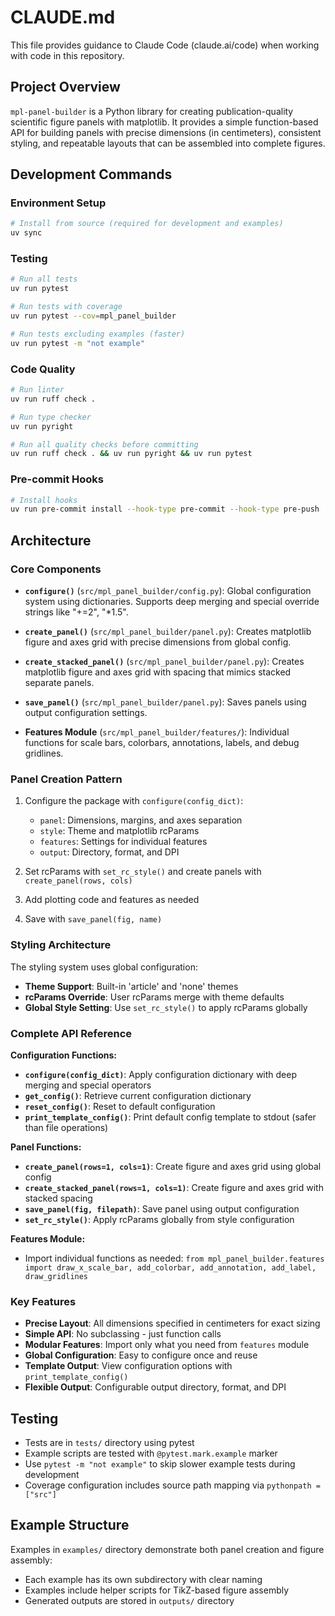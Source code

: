 # CLAUDE.md

This file provides guidance to Claude Code (claude.ai/code) when working with code in this repository.

## Project Overview

`mpl-panel-builder` is a Python library for creating publication-quality scientific figure panels with matplotlib. It provides a simple function-based API for building panels with precise dimensions (in centimeters), consistent styling, and repeatable layouts that can be assembled into complete figures.

## Development Commands

### Environment Setup
```bash
# Install from source (required for development and examples)
uv sync
```

### Testing
```bash
# Run all tests
uv run pytest

# Run tests with coverage
uv run pytest --cov=mpl_panel_builder

# Run tests excluding examples (faster)
uv run pytest -m "not example"
```

### Code Quality
```bash
# Run linter
uv run ruff check .

# Run type checker
uv run pyright

# Run all quality checks before committing
uv run ruff check . && uv run pyright && uv run pytest
```

### Pre-commit Hooks
```bash
# Install hooks
uv run pre-commit install --hook-type pre-commit --hook-type pre-push
```

## Architecture

### Core Components

- **`configure()`** (`src/mpl_panel_builder/config.py`): Global configuration system using dictionaries. Supports deep merging and special override strings like "+=2", "*1.5".

- **`create_panel()`** (`src/mpl_panel_builder/panel.py`): Creates matplotlib figure and axes grid with precise dimensions from global config.

- **`create_stacked_panel()`** (`src/mpl_panel_builder/panel.py`): Creates matplotlib figure and axes grid with spacing that mimics stacked separate panels.

- **`save_panel()`** (`src/mpl_panel_builder/panel.py`): Saves panels using output configuration settings.

- **Features Module** (`src/mpl_panel_builder/features/`): Individual functions for scale bars, colorbars, annotations, labels, and debug gridlines.

### Panel Creation Pattern

1. Configure the package with `configure(config_dict)`:
   - `panel`: Dimensions, margins, and axes separation
   - `style`: Theme and matplotlib rcParams
   - `features`: Settings for individual features
   - `output`: Directory, format, and DPI

2. Set rcParams with `set_rc_style()` and create panels with `create_panel(rows, cols)`

3. Add plotting code and features as needed

4. Save with `save_panel(fig, name)`

### Styling Architecture

The styling system uses global configuration:

- **Theme Support**: Built-in 'article' and 'none' themes
- **rcParams Override**: User rcParams merge with theme defaults
- **Global Style Setting**: Use `set_rc_style()` to apply rcParams globally

### Complete API Reference

**Configuration Functions:**
- **`configure(config_dict)`**: Apply configuration dictionary with deep merging and special operators
- **`get_config()`**: Retrieve current configuration dictionary
- **`reset_config()`**: Reset to default configuration
- **`print_template_config()`**: Print default config template to stdout (safer than file operations)

**Panel Functions:**
- **`create_panel(rows=1, cols=1)`**: Create figure and axes grid using global config
- **`create_stacked_panel(rows=1, cols=1)`**: Create figure and axes grid with stacked spacing
- **`save_panel(fig, filepath)`**: Save panel using output configuration
- **`set_rc_style()`**: Apply rcParams globally from style configuration

**Features Module:**
- Import individual functions as needed: `from mpl_panel_builder.features import draw_x_scale_bar, add_colorbar, add_annotation, add_label, draw_gridlines`

### Key Features

- **Precise Layout**: All dimensions specified in centimeters for exact sizing
- **Simple API**: No subclassing - just function calls
- **Modular Features**: Import only what you need from `features` module
- **Global Configuration**: Easy to configure once and reuse
- **Template Output**: View configuration options with `print_template_config()`
- **Flexible Output**: Configurable output directory, format, and DPI

## Testing

- Tests are in `tests/` directory using pytest
- Example scripts are tested with `@pytest.mark.example` marker
- Use `pytest -m "not example"` to skip slower example tests during development
- Coverage configuration includes source path mapping via `pythonpath = ["src"]`

## Example Structure

Examples in `examples/` directory demonstrate both panel creation and figure assembly:
- Each example has its own subdirectory with clear naming
- Examples include helper scripts for TikZ-based figure assembly
- Generated outputs are stored in `outputs/` directory

